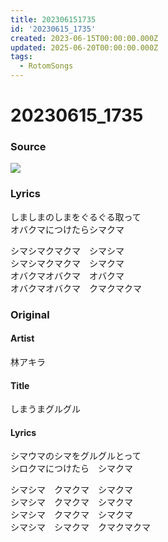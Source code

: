 ```yaml
---
title: 202306151735
id: '20230615_1735'
created: 2023-06-15T00:00:00.000Z
updated: 2025-06-20T00:00:00.000Z
tags:
  - RotomSongs
---
```

# 20230615_1735

### Source

![](https://x.com/Starlystrongest/status/1669262326074331136)

### Lyrics

しましまのしまをぐるぐる取って  
オバクマにつけたらシマクマ  

シマシマクマクマ　シマシマ  
シマシマクマクマ　シマクマ  
オバクマオバクマ　オバクマ  
オバクマオバクマ　クマクマクマ  

### Original

#### Artist

林アキラ

#### Title

しまうまグルグル

#### Lyrics
 
シマウマのシマをグルグルとって  
シロクマにつけたら　シマクマ  

シマシマ　クマクマ　シマクマ  
シマシマ　クマクマ　シマクマ  
シマシマ　クマクマ　シマクマ  
シマシマ　シマクマ　クマクマクマ  


